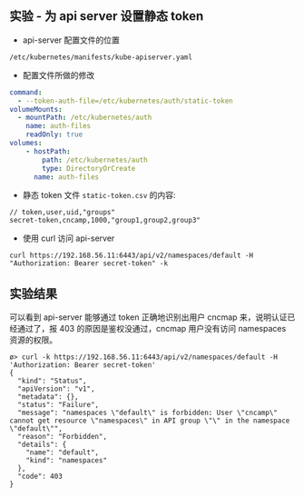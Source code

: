 ## 实验 - 为 api server 设置静态 token

- api-server 配置文件的位置

```shell
/etc/kubernetes/manifests/kube-apiserver.yaml
```

- 配置文件所做的修改

```yaml
command:
  - --token-auth-file=/etc/kubernetes/auth/static-token
volumeMounts:
  - mountPath: /etc/kubernetes/auth
    name: auth-files
    readOnly: true
volumes:
    - hostPath:
        path: /etc/kubernetes/auth
        type: DirectoryOrCreate
      name: auth-files
```

- 静态 token 文件 `static-token.csv` 的内容:

```csv
// token,user,uid,"groups"
secret-token,cncamp,1000,"group1,group2,group3"
```

- 使用 curl 访问 api-server

```shell
curl https://192.168.56.11:6443/api/v2/namespaces/default -H "Authorization: Bearer secret-token" -k
```

## 实验结果

可以看到 api-server 能够通过 token 正确地识别出用户 cncmap 来，说明认证已经通过了，报 403 的原因是鉴权没通过，cncmap 用户没有访问 namespaces 资源的权限。

```shell
ø> curl -k https://192.168.56.11:6443/api/v2/namespaces/default -H 'Authorization: Bearer secret-token'
{
  "kind": "Status",
  "apiVersion": "v1",
  "metadata": {},
  "status": "Failure",
  "message": "namespaces \"default\" is forbidden: User \"cncamp\" cannot get resource \"namespaces\" in API group \"\" in the namespace \"default\"",
  "reason": "Forbidden",
  "details": {
    "name": "default",
    "kind": "namespaces"
  },
  "code": 403
}
```